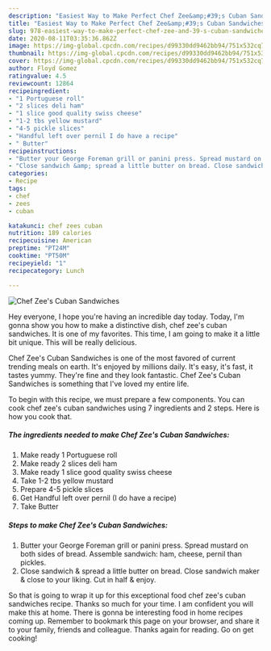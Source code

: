 ```yaml
---
description: "Easiest Way to Make Perfect Chef Zee&amp;#39;s Cuban Sandwiches"
title: "Easiest Way to Make Perfect Chef Zee&amp;#39;s Cuban Sandwiches"
slug: 978-easiest-way-to-make-perfect-chef-zee-and-39-s-cuban-sandwiches
date: 2020-08-11T03:35:36.862Z
image: https://img-global.cpcdn.com/recipes/d99330dd9462bb94/751x532cq70/chef-zees-cuban-sandwiches-recipe-main-photo.jpg
thumbnail: https://img-global.cpcdn.com/recipes/d99330dd9462bb94/751x532cq70/chef-zees-cuban-sandwiches-recipe-main-photo.jpg
cover: https://img-global.cpcdn.com/recipes/d99330dd9462bb94/751x532cq70/chef-zees-cuban-sandwiches-recipe-main-photo.jpg
author: Floyd Gomez
ratingvalue: 4.5
reviewcount: 12864
recipeingredient:
- "1 Portuguese roll"
- "2 slices deli ham"
- "1 slice good quality swiss cheese"
- "1-2 tbs yellow mustard"
- "4-5 pickle slices"
- "Handful left over pernil I do have a recipe"
- " Butter"
recipeinstructions:
- "Butter your George Foreman grill or panini press. Spread mustard on both sides of bread. Assemble sandwich: ham, cheese, pernil than pickles."
- "Close sandwich &amp; spread a little butter on bread. Close sandwich maker &amp; close to your liking. Cut in half &amp; enjoy."
categories:
- Recipe
tags:
- chef
- zees
- cuban

katakunci: chef zees cuban 
nutrition: 189 calories
recipecuisine: American
preptime: "PT24M"
cooktime: "PT50M"
recipeyield: "1"
recipecategory: Lunch

---
```



![Chef Zee&#39;s Cuban Sandwiches](https://img-global.cpcdn.com/recipes/d99330dd9462bb94/751x532cq70/chef-zees-cuban-sandwiches-recipe-main-photo.jpg)

Hey everyone, I hope you're having an incredible day today. Today, I'm gonna show you how to make a distinctive dish, chef zee&#39;s cuban sandwiches. It is one of my favorites. This time, I am going to make it a little bit unique. This will be really delicious.



Chef Zee&#39;s Cuban Sandwiches is one of the most favored of current trending meals on earth. It's enjoyed by millions daily. It's easy, it's fast, it tastes yummy. They're fine and they look fantastic. Chef Zee&#39;s Cuban Sandwiches is something that I've loved my entire life.


To begin with this recipe, we must prepare a few components. You can cook chef zee&#39;s cuban sandwiches using 7 ingredients and 2 steps. Here is how you cook that.

<!--inarticleads1-->

##### The ingredients needed to make Chef Zee&#39;s Cuban Sandwiches:

1. Make ready 1 Portuguese roll
1. Make ready 2 slices deli ham
1. Make ready 1 slice good quality swiss cheese
1. Take 1-2 tbs yellow mustard
1. Prepare 4-5 pickle slices
1. Get Handful left over pernil (I do have a recipe)
1. Take  Butter




<!--inarticleads2-->

##### Steps to make Chef Zee&#39;s Cuban Sandwiches:

1. Butter your George Foreman grill or panini press. Spread mustard on both sides of bread. Assemble sandwich: ham, cheese, pernil than pickles.
1. Close sandwich &amp; spread a little butter on bread. Close sandwich maker &amp; close to your liking. Cut in half &amp; enjoy.




So that is going to wrap it up for this exceptional food chef zee&#39;s cuban sandwiches recipe. Thanks so much for your time. I am confident you will make this at home. There is gonna be interesting food in home recipes coming up. Remember to bookmark this page on your browser, and share it to your family, friends and colleague. Thanks again for reading. Go on get cooking!
